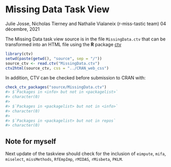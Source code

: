 Missing Data Task View
================
Julie Josse, Nicholas Tierney and Nathalie Vialaneix (r-miss-tastic
team)
04 décembre, 2021

<!-- README.md is generated from README.Rmd. Please edit that file -->

The Missing Data task view source is in the file `MissingData.ctv` that
can be transformed into an HTML file using the **R** package
[ctv](https://CRAN.R-project.org/package=ctv)

``` r
library(ctv)
setwd(paste(getwd(), "source", sep = "/"))
source_ctv <- read.ctv("MissingData.ctv")
ctv2html(source_ctv, css = "../CRAN_web_css")
```

In addition, CTV can be checked before submission to CRAN with:

``` r
check_ctv_packages("source/MissingData.ctv")
#> $`Packages in <info> but not in <packagelist>`
#> character(0)
#> 
#> $`Packages in <packagelist> but not in <info>`
#> character(0)
#> 
#> $`Packages in <packagelist> but not in repos`
#> character(0)
```

## Note for myself

Next update of the taskview should check for the inclusion of `eimpute`,
`mifa`, `miselect`, `missMethods`, `RfEmpImp`, `rMIDAS`, `rMisbeta`,
`PKLM`.
